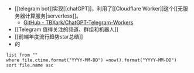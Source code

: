 - [[telegram bot]]实现[[chatGPT]]，利用了[[Cloudflare Worker]]这个[[无服务器计算服务|serverless]]。
	- [GitHub - TBXark/ChatGPT-Telegram-Workers](https://github.com/TBXark/ChatGPT-Telegram-Workers)
- [[Telegram 值得关注的频道、群组和机器人]]
- [[前端年度流行趋势star总结]]
-   的  

```dataview
list from ""
where file.ctime.format("YYYY-MM-DD") =now().format("YYYY-MM-DD")
sort file.name asc
```


